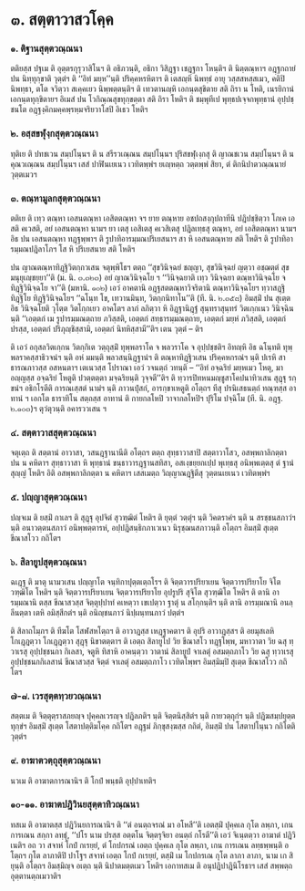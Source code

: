 <h1>๓. สตฺตาวาสวโคฺค</h1>
<h3>๑. ติฐานสุตฺตวณฺณนา</h3>
<p> ตติยสฺส    ปฐเม ติ อุตฺตรกุรุวาสิโนฯ ติ อธิภวนฺติ, อธิกา วิสิฎฺฐา เชฎฺฐกา โหนฺติฯ ติ นิตฺตณฺหาฯ อฎฺฐกถายํ ปน นิทฺทุกฺขาติ วุตฺตํฯ ติ ‘‘อิทํ มยฺห’’นฺติ ปริคฺคหรหิตาฯ ติ เตสญฺหิ นิพทฺธํ อายุ วสฺสสหสฺสเมว, คติปิ นิพทฺธา, ตโต จวิตฺวา สเคฺคเยว นิพฺพตฺตนฺติฯ ติ เทวตานญฺหิ เอกนฺตสุขิตาย สติ ถิรา น โหติ, เนรยิกานํ เอกนฺตทุกฺขิตายฯ อิเมสํ ปน โวกิณฺณสุขทุกฺขตฺตา สติ ถิรา โหติฯ ติ ชมฺพุทีเป พุทฺธปเจฺจกพุทฺธานํ อุปฺปชฺชนโต อฎฺฐงฺคิกมคฺคพฺรหฺมจริยวาโสปิ อิเธว โหติฯ</p>


<h3>๒. อสฺสขฬุงฺกสุตฺตวณฺณนา</h3>
<p> ทุติเย ติ ปทชเวน สมฺปโนฺนฯ ติ น สรีรวเณฺณน สมฺปโนฺนฯ ปุริสขฬุเงฺกสุ ติ ญาณชเวน สมฺปโนฺนฯ ติ น คุณวเณฺณน สมฺปโนฺนฯ เสสํ ปาฬินเยเนว เวทิตพฺพํฯ ยเญฺหตฺถ วตฺตพฺพํ สิยา, ตํ ติกนิปาตวณฺณนายํ วุตฺตเมวฯ</p>


<h3>๓. ตณฺหามูลกสุตฺตวณฺณนา</h3>
<p> ตติเย ติ เทฺว ตณฺหา เอสนตณฺหา เอสิตตณฺหา จฯ ยาย ตณฺหาย อชปถสงฺกุปถาทีนิ ปฎิปชฺชิตฺวา  โภเค เอสติ คเวสติ, อยํ เอสนตณฺหา นามฯ ยา เตสุ เอสิเตสุ คเวสิเตสุ ปฎิลเทฺธสุ ตณฺหา, อยํ เอสิตตณฺหา นามฯ อิธ ปน เอสนตณฺหา ทฎฺฐพฺพาฯ ติ รูปาทิอารมฺมณปริเยสนาฯ สา หิ เอสนตณฺหาย สติ โหติฯ ติ รูปาทิอารมฺมณปฎิลาโภฯ โส หิ ปริเยสนาย สติ โหติฯ</p>


<p>  ปน ญาณตณฺหาทิฎฺฐิวิตกฺกวเสน จตุพฺพิโธฯ ตตฺถ ‘‘สุขวินิจฺฉยํ ชญฺญา, สุขวินิจฺฉยํ ญตฺวา อชฺฌตฺตํ สุขมนุยุเญฺชยฺยา’’ติ (ม. นิ. ๓.๓๒๓) อยํ ญาณวินิจฺฉโย ฯ ‘‘วินิจฺฉยาติ เทฺว วินิจฺฉยา ตณฺหาวินิจฺฉโย จ ทิฎฺฐิวินิจฺฉโย จา’’ติ (มหานิ. ๑๐๒) เอวํ อาคตานิ อฎฺฐสตตณฺหาวิจริตานิ ตณฺหาวินิจฺฉโยฯ ทฺวาสฎฺฐิ ทิฎฺฐิโย ทิฎฺฐิวินิจฺฉโยฯ ‘‘ฉโนฺท โข, เทวานมินฺท, วิตกฺกนิทาโน’’ติ (ที. นิ. ๒.๓๕๘) อิมสฺมิํ ปน สุเตฺต อิธ วินิจฺฉโยติ วุโตฺต วิตโกฺกเยว อาคโตฯ ลาภํ ลภิตฺวา หิ อิฎฺฐานิฎฺฐํ สุนฺทราสุนฺทรํ วิตเกฺกเนว วินิจฺฉินนฺติ ‘‘เอตฺตกํ เม รูปารมฺมณตฺถาย ภวิสฺสติ, เอตฺตกํ สทฺธารมฺมณตฺถาย, เอตฺตกํ มยฺหํ ภวิสฺสติ, เอตฺตกํ ปรสฺส, เอตฺตกํ ปริภุญฺชิสฺสามิ, เอตฺตกํ นิทหิสฺสามี’’ติฯ เตน วุตฺตํ – ติฯ</p>


<p>ติ  เอวํ อกุสลวิตเกฺกน วิตกฺกิเต วตฺถุสฺมิํ ทุพฺพลราโค จ พลวราโค จ อุปฺปชฺชติฯ อิทญฺหิ อิธ ฉโนฺทติ ทุพฺพลราคสฺสาธิวจนํฯ นฺติ อหํ มมนฺติ พลวสนฺนิฎฺฐานํฯ ติ ตณฺหาทิฎฺฐิวเสน ปริคฺคหกรณํฯ นฺติ ปเรหิ สาธารณภาวสฺส อสหนตาฯ เตเนวสฺส โปราณา เอวํ วจนตฺถํ วทนฺติ – ‘‘อิทํ อจฺฉริยํ มยฺหเมว โหตุ, มา อญฺญสฺส อจฺฉริยํ โหตูติ ปวตฺตตฺตา มจฺฉริยนฺติ วุจฺจตี’’ติฯ ติ ทฺวารปิทหนมญฺชูสาโคปนาทิวเสน สุฎฺฐุ รกฺขนํฯ อธิกโรตีติ  การณเสฺสตํ นามํฯ นฺติ ภาวนปุํสกํ, อารกฺขาเหตูติ อโตฺถฯ ทีสุ ปรนิเสธนตฺถํ ทณฺฑสฺส อาทานํ ฯ เอกโต ธาราทิโน สตฺถสฺส อาทานํ ติ กายกลโหปิ วาจากลโหปิฯ ปุริโม  ปจฺฉิโม  (ที. นิ. อฎฺฐ. ๒.๑๐๓)ฯ ตุวํตุวนฺติ อคารววเสน ฯ</p>


<h3>๔. สตฺตาวาสสุตฺตวณฺณนา</h3>
<p> จตุเตฺถ ติ สตฺตานํ อาวาสา, วสนฎฺฐานานีติ อโตฺถฯ ตตฺถ สุทฺธาวาสาปิ สตฺตาวาโสว, อสพฺพกาลิกตฺตา ปน น คหิตาฯ สุทฺธาวาสา หิ พุทฺธานํ ขนฺธาวารฎฺฐานสทิสา, อสเงฺขยฺยกเปฺป พุเทฺธสุ อนิพฺพเตฺตสุ ตํ ฐานํ สุญฺญํ โหติฯ อิติ อสพฺพกาลิกตฺตา น คหิตาฯ เสสเมตฺถ  วิญฺญาณฎฺฐิตีสุ วุตฺตนเยเนว เวทิตพฺพํฯ</p>


<h3>๕. ปญฺญาสุตฺตวณฺณนา</h3>
<p> ปญฺจเม   ติ ยสฺมิํ กาเลฯ ติ สุฎฺฐุ อุปจิตํ สุวฑฺฒิตํ โหติฯ ติ ยุตฺตํ วตฺตุํฯ นฺติ วิคตราคํฯ นฺติ น สรชฺชนสภาวํฯ นฺติ อนาวตฺตนสภาวํ อนิพฺพตฺตารหํ, อปฺปฎิสนฺธิกภาเวเนว นิรุชฺฌนสภาวนฺติ อโตฺถฯ อิมสฺมิํ สุเตฺต ขีณาสโวว กถิโตฯ</p>


<h3>๖. สิลายูปสุตฺตวณฺณนา</h3>
<p> ฉเฎฺฐ ติ มาตุ นามวเสน ปญฺญาโต จนฺทิกาปุตฺตเตฺถโรฯ ติ จิตฺตวารปริยาเยน จิตฺตวารปริยาโย จิโต วฑฺฒิโต โหติฯ นฺติ จิตฺตวารปริยาเยน จิตฺตวารปริยาโย อุปรูปริ สุจิโต สุวฑฺฒิโต โหติฯ ติ ตานิ อารมฺมณานิ ตสฺส ขีณาสวสฺส จิตฺตุปฺปาทํ คเหตฺวา เขเปตฺวา ฐาตุํ น สโกฺกนฺติฯ นฺติ ตานิ อารมฺมณานิ อนลฺลีนตฺตา เตหิ อมิสฺสีกตํฯ นฺติ  อนิญฺชนภาวํ นิปฺผนฺทนภาวํ ปตฺตํฯ</p>


<p>ติ สิลาถโมฺภฯ ติ ทีฆโต โสฬสหโตฺถฯ ติ อาวาฎสฺส เหฎฺฐาคตาฯ ติ อุปริ อาวาฎสฺสฯ ติ อยมุสเลหิ โกเฎฺฎตฺวา โกเฎฺฎตฺวา สุฎฺฐุ นิขาตตฺตาฯ ติ เอตฺถ สิลายูโป วิย ขีณาสโว ทฎฺฐโพฺพ, มหาวาตา วิย ฉสุ ทฺวาเรสุ อุปฺปชฺชนกา กิเลสา, จตูหิ ทิสาหิ อาคนฺตฺวา วาตานํ สิลายูปํ จาเลตุํ อสมตฺถภาโว วิย ฉสุ ทฺวาเรสุ อุปฺปชฺชนกกิเลสานํ ขีณาสวสฺส จิตฺตํ จาเลตุํ อสมตฺถภาโว เวทิตโพฺพฯ อิมสฺมิมฺปิ สุเตฺต ขีณาสโวว กถิโตฯ</p>


<h3>๗-๘. เวรสุตฺตทฺวยวณฺณนา</h3>
<p> สตฺตเม ติ จิตฺตุตฺราสภยญฺจ ปุคฺคลเวรญฺจ ปฎิลภติฯ นฺติ จิตฺตนิสฺสิตํฯ นฺติ กายวตฺถุกํฯ นฺติ  ปฎิฆสมฺปยุตฺตทุกฺขํฯ อิมสฺมิํ  สุเตฺต โสตาปตฺติมโคฺค กถิโตฯ อฎฺฐมํ ภิกฺขุสงฺฆสฺส กถิตํ, อิมสฺมิํ ปน โสตาปโนฺนว กถิโตติ วุตฺตํฯ</p>


<h3>๙. อาฆาตวตฺถุสุตฺตวณฺณนา</h3>
<p> นวเม ติ อาฆาตการณานิฯ ติ โกปํ พนฺธติ อุปฺปาเทติฯ</p>


<h3>๑๐-๑๑. อาฆาตปฎิวินยสุตฺตาทิวณฺณนา</h3>
<p> ทสเม ติ อาฆาตสฺส ปฎิวินยการณานิฯ   ติ ‘‘ตํ อนตฺถจรณํ มา อโหสี’’ติ เอตสฺมิํ ปุคฺคเล กุโต ลพฺภา, เกน การเณน สกฺกา ลทฺธุํ, ‘‘ปโร นาม ปรสฺส อตฺตโน จิตฺตรุจิยา อนตฺถํ กโรตี’’ติ เอวํ จิเนฺตตฺวา อาฆาตํ ปฎิวิเนติฯ อถ วา สจาหํ โกปํ กเรยฺยํ, ตํ โกปกรณํ เอตฺถ ปุคฺคเล กุโต ลพฺภา, เกน การเณน ลทฺธพฺพนฺติ อโตฺถฯ กุโต ลาภาติปิ ปาโฐฯ สจาหํ เอตฺถ โกปํ กเรยฺยํ, ตสฺมิํ เม โกปกรเณ กุโต ลาภา ลาภา, นาม เก สิยุนฺติ อโตฺถฯ อิมสฺมิญฺจ อเตฺถ นฺติ นิปาตมตฺตเมว โหติฯ เอกาทสเม ติ อนุปฎิปาฎินิโรธาฯ เสสํ สพฺพตฺถ อุตฺตานตฺถเมวาติฯ</p>

</p>





